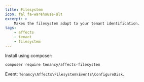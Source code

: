 ```yaml
---
title: Filesystem
icon: fal fa-warehouse-alt
excerpt: >
    Makes the filesystem adapt to your tenant identification.
tags:
    - affects
    - tenant
    - filesystem
---
```

Install using composer:

```bash
composer require tenancy/affects-filesystem
```

Event: `Tenancy\Affects\Filesystem\Events\ConfigureDisk`.
